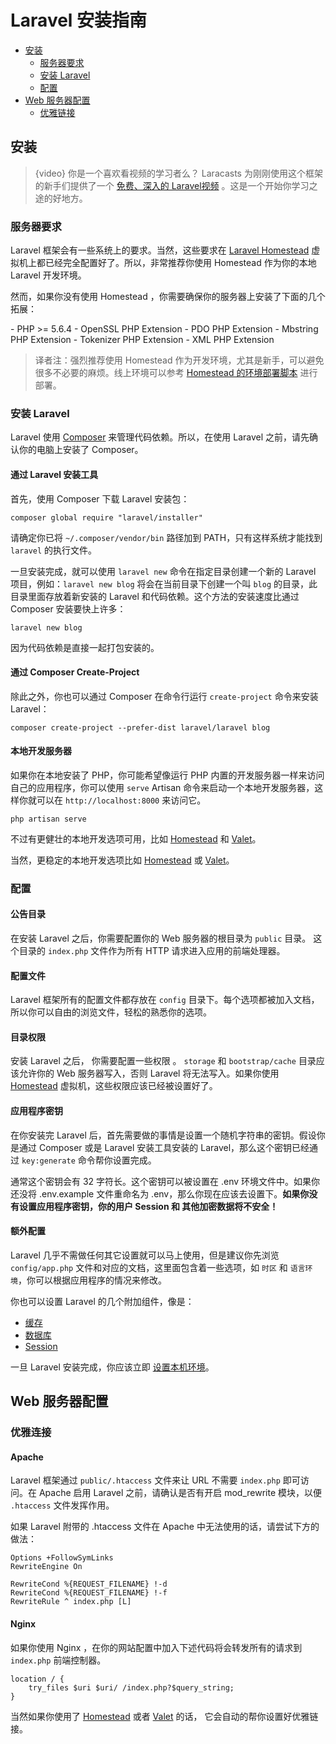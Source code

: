 # Laravel 安装指南

- [安装](#installation)
    - [服务器要求](#server-requirements)
    - [安装 Laravel](#installing-laravel)
    - [配置](#configuration)
- [Web 服务器配置](#web-server-configuration)
    - [优雅链接](#pretty-urls)


<a name="installation"></a>
## 安装

> {video} 你是一个喜欢看视频的学习者么？ Laracasts 为刚刚使用这个框架的新手们提供了一个 [免费、深入的 Laravel视频](https://laracasts.com/series/laravel-from-scratch-2017) 。这是一个开始你学习之途的好地方。

<a name="server-requirements"></a>
### 服务器要求

Laravel 框架会有一些系统上的要求。当然，这些要求在 [Laravel Homestead](/docs/{{version}}/homestead) 虚拟机上都已经完全配置好了。所以，非常推荐你使用 Homestead 作为你的本地 Laravel 开发环境。

然而，如果你没有使用 Homestead ，你需要确保你的服务器上安装了下面的几个拓展：

<div class="content-list" markdown="1">
- PHP >= 5.6.4
- OpenSSL PHP Extension
- PDO PHP Extension
- Mbstring PHP Extension
- Tokenizer PHP Extension
- XML PHP Extension
</div>

> 译者注：强烈推荐使用 Homestead 作为开发环境，尤其是新手，可以避免很多不必要的麻烦。线上环境可以参考 [Homestead 的环境部署脚本](https://github.com/laravel/settler/blob/master/scripts/provision.sh) 进行部署。

<a name="installing-laravel"></a>

### 安装 Laravel 

Laravel 使用 [Composer](https://getcomposer.org) 来管理代码依赖。所以，在使用 Laravel 之前，请先确认你的电脑上安装了 Composer。

#### 通过 Laravel 安装工具

首先，使用 Composer 下载 Laravel 安装包：

    composer global require "laravel/installer"

请确定你已将 `~/.composer/vendor/bin` 路径加到 PATH，只有这样系统才能找到 `laravel` 的执行文件。

一旦安装完成，就可以使用 `laravel new` 命令在指定目录创建一个新的 Laravel 项目，例如：`laravel new blog` 将会在当前目录下创建一个叫 `blog` 的目录，此目录里面存放着新安装的 Laravel 和代码依赖。这个方法的安装速度比通过 Composer 安装要快上许多：

    laravel new blog

因为代码依赖是直接一起打包安装的。

#### 通过 Composer Create-Project

除此之外，你也可以通过 Composer 在命令行运行 `create-project` 命令来安装 Laravel：

    composer create-project --prefer-dist laravel/laravel blog

#### 本地开发服务器

如果你在本地安装了 PHP，你可能希望像运行 PHP 内置的开发服务器一样来访问自己的应用程序，你可以使用 `serve` Artisan 命令来启动一个本地开发服务器，这样你就可以在 `http://localhost:8000` 来访问它。

	php artisan serve

不过有更健壮的本地开发选项可用，比如 [Homestead](/doc/{{version}}/homestead) 和 [Valet](/doc/{{version}}/valet)。

当然，更稳定的本地开发选项比如 [Homestead](/docs/{{version}}/homestead)  或 [Valet](/docs/{{version}}/valet)。

<a name="configuration"></a>
### 配置

#### 公告目录

在安装 Laravel 之后，你需要配置你的 Web 服务器的根目录为 `public` 目录。 这个目录的 `index.php` 文件作为所有 HTTP 请求进入应用的前端处理器。

#### 配置文件

Laravel 框架所有的配置文件都存放在 `config` 目录下。每个选项都被加入文档，所以你可以自由的浏览文件，轻松的熟悉你的选项。

#### 目录权限

安装 Laravel 之后， 你需要配置一些权限 。 `storage` 和 `bootstrap/cache` 目录应该允许你的 Web 服务器写入，否则 Laravel 将无法写入。如果你使用 [Homestead](/docs/{{version}}/homestead) 虚拟机，这些权限应该已经被设置好了。

#### 应用程序密钥

在你安装完 Laravel 后，首先需要做的事情是设置一个随机字符串的密钥。假设你是通过 Composer 或是 Laravel 安装工具安装的 Laravel，那么这个密钥已经通过 `key:generate` 命令帮你设置完成。

通常这个密钥会有 32 字符长。这个密钥可以被设置在 .env 环境文件中。如果你还没将 .env.example 文件重命名为 .env，那么你现在应该去设置下。**如果你没有设置应用程序密钥，你的用户 Session  和 其他加密数据将不安全！**


#### 额外配置

Laravel 几乎不需做任何其它设置就可以马上使用，但是建议你先浏览 `config/app.php` 文件和对应的文档，这里面包含着一些选项，如 `时区` 和 `语言环境`，你可以根据应用程序的情况来修改。

你也可以设置 Laravel 的几个附加组件，像是：

- [缓存](/docs/{{version}}/cache#configuration)
- [数据库](/docs/{{version}}/database#configuration)
- [Session](/docs/{{version}}/session#configuration)

一旦 Laravel 安装完成，你应该立即 [设置本机环境](/docs/{{version}}/installation#environment-configuration)。

<a name="web-server-configuration"></a>
## Web 服务器配置
<a name="pretty-urls"></a>
### 优雅连接

#### Apache
Laravel 框架通过 `public/.htaccess` 文件来让 URL 不需要 `index.php` 即可访问。在 Apache 启用 Laravel 之前，请确认是否有开启 mod_rewrite 模块，以便 `.htaccess` 文件发挥作用。

如果 Laravel 附带的 .htaccess 文件在 Apache 中无法使用的话，请尝试下方的做法：

	Options +FollowSymLinks
	RewriteEngine On

	RewriteCond %{REQUEST_FILENAME} !-d
	RewriteCond %{REQUEST_FILENAME} !-f
	RewriteRule ^ index.php [L]

#### Nginx

如果你使用 Nginx ，在你的网站配置中加入下述代码将会转发所有的请求到 `index.php` 前端控制器。

    location / {
        try_files $uri $uri/ /index.php?$query_string;
    }

  	
当然如果你使用了 [Homestead](/docs/{{version}}/homestead) 或者 [Valet](/docs/{{version}}/valet) 的话， 它会自动的帮你设置好优雅链接。  

